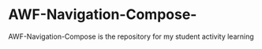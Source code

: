 # AWF-Navigation-Compose-
AWF-Navigation-Compose is the repository for my student activity learning
